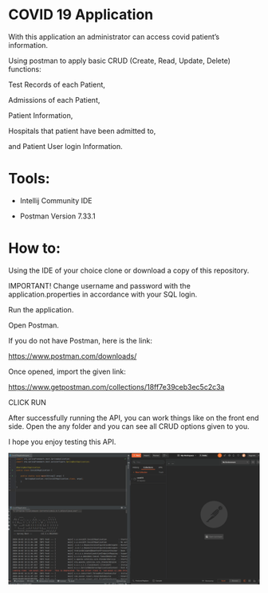 # COVID 19 Application

With this application an administrator can access covid patient’s information. 

Using postman to apply basic CRUD (Create, Read, Update, Delete) functions:

Test Records of each Patient,

Admissions of each Patient,

Patient Information,

Hospitals that patient have been admitted to,

and Patient User login Information.

# Tools:

- Intellij Community IDE

- Postman Version 7.33.1

# How to:

Using the IDE of your choice clone or download a copy of this repository.

IMPORTANT! Change username and password with the application.properties in accordance with your SQL login. 

Run the application.

Open Postman.

If you do not have Postman, here is the link:

https://www.postman.com/downloads/

Once opened, import the given link:

https://www.getpostman.com/collections/18ff7e39ceb3ec5c2c3a

CLICK RUN

After successfully running the API, you can work things like on the front end side. Open the any folder and you can see all CRUD options given to you.  

I hope you enjoy testing this API.

![](covid19_restfulapi_demo.gif)


